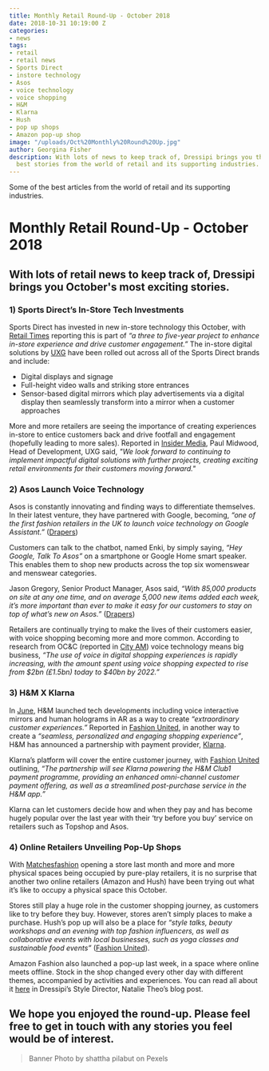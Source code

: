 ```yaml
---
title: Monthly Retail Round-Up - October 2018
date: 2018-10-31 10:19:00 Z
categories:
- news
tags:
- retail
- retail news
- Sports Direct
- instore technology
- Asos
- voice technology
- voice shopping
- H&M
- Klarna
- Hush
- pop up shops
- Amazon pop-up shop
image: "/uploads/Oct%20Monthly%20Round%20Up.jpg"
author: Georgina Fisher
description: With lots of news to keep track of, Dressipi brings you this month's
  best stories from the world of retail and its supporting industries.
---
```


Some of the best articles from the world of retail and its supporting industries.

# Monthly Retail Round-Up - October 2018

## With lots of retail news to keep track of, Dressipi brings you October's most exciting stories.

### 1) Sports Direct’s In-Store Tech Investments

Sports Direct has invested in new in-store technology this October, with [Retail Times](http://www.retailtimes.co.uk/sports-direct-makes-seven-figure-investment-in-new-instore-technology-and-digital-displays/) reporting this is part of *“a three to five-year project to enhance in-store experience and drive customer engagement.”* The in-store digital solutions by [UXG](https://www.uxglobal.co.uk/) have been rolled out across all of the Sports Direct brands and include:

* Digital displays and signage
* Full-height video walls and striking store entrances
* Sensor-based digital mirrors which play advertisements via a digital display then seamlessly transform into a mirror when a customer approaches

More and more retailers are seeing the importance of creating experiences in-store to entice customers back and drive footfall and engagement (hopefully leading to more sales). Reported in [Insider Media](https://www.insidermedia.com/insider/yorkshire/uxg-begins-work-on-sports-direct-project), Paul Midwood, Head of Development, UXG said, *"We look forward to continuing to implement impactful digital solutions with further projects, creating exciting retail environments for their customers moving forward."*

### 2) Asos Launch Voice Technology

Asos is constantly innovating and finding ways to differentiate themselves. In their latest venture, they have partnered with Google, becoming, *“one of the first fashion retailers in the UK to launch voice technology on Google Assistant.”* ([Drapers](https://www.drapersonline.com/7032526.article?utm_source=newsletter&utm_medium=email&utm_campaign=DR_EditorialNewsletters.Reg:%20Send%20-%20Daily%20News&mkt_tok=eyJpIjoiTkRBMk5EaGxORFk0TVdJNSIsInQiOiJCYWlIekN1TlBwZWxsV2pJOG9PdEFYYXBFS2FLcG9IN3JWSTdlTnNhS0lqQnRjR3c1K0dIREZUSGtUZTJqa3FQT0NjOFpNRjZ0S1FnNWRWY1Y4bzkxM2c5RFN2S2ZyWjIzVTNiUXFrOFoyTXdaWGRhWURHNEFORmZFNlFFR2lzQSJ9))

Customers can talk to the chatbot, named Enki, by simply saying, *“Hey Google, Talk To Asos”* on a smartphone or Google Home smart speaker. This enables them to shop new products across the top six womenswear and menswear categories.

Jason Gregory, Senior Product Manager, Asos said, *“With 85,000 products on site at any one time, and on average 5,000 new items added each week, it’s more important than ever to make it easy for our customers to stay on top of what’s new on Asos.”* ([Drapers](https://www.drapersonline.com/7032526.article?utm_source=newsletter&utm_medium=email&utm_campaign=DR_EditorialNewsletters.Reg:%20Send%20-%20Daily%20News&mkt_tok=eyJpIjoiTkRBMk5EaGxORFk0TVdJNSIsInQiOiJCYWlIekN1TlBwZWxsV2pJOG9PdEFYYXBFS2FLcG9IN3JWSTdlTnNhS0lqQnRjR3c1K0dIREZUSGtUZTJqa3FQT0NjOFpNRjZ0S1FnNWRWY1Y4bzkxM2c5RFN2S2ZyWjIzVTNiUXFrOFoyTXdaWGRhWURHNEFORmZFNlFFR2lzQSJ9))

Retailers are continually trying to make the lives of their customers easier, with voice shopping becoming more and more common. According to research from OC&C (reported in [City AM](http://www.cityam.com/265267/asos-teams-up-google-launch-shopping-skill-google-assistant)) voice technology means big business, *“The use of voice in digital shopping experiences is rapidly increasing, with the amount spent using voice shopping expected to rise from $2bn (£1.5bn) today to $40bn by 2022.”*

### 3) H&M X Klarna

In [June](https://dressipi.com/blog/monthly-retail-round-up-june-2018/), H&M launched tech developments including voice interactive mirrors and human holograms in AR as a way to create *“extraordinary customer experiences.”* Reported in [Fashion United](https://fashionunited.uk/news/retail/h-m-and-klarna-announces-global-partnership/2018100839323), in another way to create a *“seamless, personalized and engaging shopping experience”*, H&M has announced a partnership with payment provider, [Klarna](https://www.klarna.com/uk/).

Klarna’s platform will cover the entire customer journey, with [Fashion United](https://fashionunited.uk/news/retail/h-m-and-klarna-announces-global-partnership/2018100839323) outlining, *“The partnership will see Klarna powering the H&M Club1 payment programme, providing an enhanced omni-channel customer payment offering, as well as a streamlined post-purchase service in the H&M app.”*

Klarna can let customers decide how and when they pay and has become hugely popular over the last year with their ‘try before you buy’ service on retailers such as Topshop and Asos.

### 4) Online Retailers Unveiling Pop-Up Shops

With [Matchesfashion](https://dressipi.com/blog/matchesfashion-expanding-from-ecommerce-to-bricks-and-mortar/) opening a store last month and more and more physical spaces being occupied by pure-play retailers, it is no surprise that another two online retailers (Amazon and Hush) have been trying out what it’s like to occupy a physical space this October. 

Stores still play a huge role in the customer shopping journey, as customers like to try before they buy. However, stores aren’t simply places to make a purchase. Hush’s pop up will also be a place for *“style talks, beauty workshops and an evening with top fashion influencers, as well as collaborative events with local businesses, such as yoga classes and sustainable food events”* ([Fashion United](https://fashionunited.uk/news/retail/hush-launches-a-series-of-pop-ups/2018101039382)).

Amazon Fashion also launched a pop-up last week, in a space where online meets offline. Stock in the shop changed every other day with different themes, accompanied by activities and experiences. You can read all about it [here](https://dressipi.com/blog/online-gets-physical/) in Dressipi’s Style Director, Natalie Theo’s blog post.

## We hope you enjoyed the round-up. Please feel free to get in touch with any stories you feel would be of interest.

> Banner Photo by shattha pilabut on Pexels